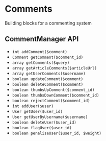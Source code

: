 Comments
========

Building blocks for a commenting system


CommentManager API
------------------

* `int addComment($comment)`
* `Comment getComment($comment_id)`
* `array getComments($query)`
* `array getArticleComments($articleUrl)`
* `array getUserComments($username)`
* `boolean updateComment($comment)`
* `boolean deleteComment($comment)`
* `boolean thumbsUpComment($comment_id)`
* `boolean thumbsDownComment($comment_id)`
* `boolean rejectComment($comment_id)`
* `int addUser($user)`
* `User getUser($user_id)`
* `User getUserByUsername($username)`
* `boolean deleteUser($user_id)`
* `boolean flagUser($user_id)`
* `boolean penaliseUser($user_id, $weight)`




